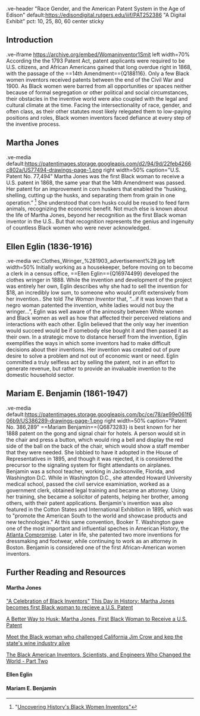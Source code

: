.ve-header "Race Gender, and the American Patent System in the Age of Edison" default:https://edisondigital.rutgers.edu/iiif/PAT252386 "A Digital Exhibit" pct: 10, 25, 80, 60 center sticky

## Introduction
.ve-iframe https://archive.org/embed/Womaninventor1Smit left width=70%
According the the 1793 Patent Act, patent applicants were required to be U.S. citizens, and African Americans gained that long overdue right in 1868, with the passage of the ==14th Amendment=={Q188116}. Only a few Black women inventors received patents between the end of the Civil War and 1900. As Black women were barred from all opportunities or spaces neither because of formal segregation or other political and social circumstances, their obstacles in the inventive world were also coupled with the legal and cultural climate at the time. Facing the intersectionality of race, gender, and often class, as their other statutes most likely relegated them to low-paying positions and roles, Black women inventors faced defiance at every step of the inventive process.

## Martha Jones
.ve-media default:https://patentimages.storage.googleapis.com/d2/94/9d/22feb4266c802a/US77494-drawings-page-1.png right width=50% caption="U.S. Patent No. 77,494"
Martha Jones was the first Black woman to receive a U.S. patent in 1868, the same year that the 14th Amendment was passed. Her patent for an improvement in corn huskers that enabled the “husking, shelling, cutting up the husks, and separating them from grain in one operation.” [^1]  She understood that corn husks could be reused to feed farm animals, recognizing the economic benefit. Not much else is known about the life of Martha Jones, beyond her recognition as the first Black woman inventor in the U.S.. But that recognition represents the genius and ingenuity of countless Black women who were never acknowledged.

## Ellen Eglin (1836-1916)
.ve-media wc:Clothes_Wringer_%281903_advertisement%29.jpg left width=50%
Initially working as a housekeeper, before moving on to become a clerk in a census office, ==Ellen Eglin=={Q16974499} developed the clothes wringer in 1888. While the invention and development of the project was entirely her own, Eglin describes why she had to sell the invention for $18, an incredibly low sum, to someone who would profit extensively from her invention.. She told *The Woman Inventor* that, “...if it was known that a negro woman patented the invention, white ladies would not buy the wringer…”, Eglin was well aware of the animosity between White women and Black women as well as how that affected their perceived relations and interactions with each other. Eglin believed that the only way her invention would succeed would be if somebody else bought it and then passed it as their own. In a strategic move to distance herself from the invention, Eglin exemplifies the ways in which some inventors had to make difficult decisions about their inventions. Her invention was created out of pure desire to solve a problem and not out of economic want or need. Eglin committed a truly selfless act by selling the patent, not in an effort to generate revenue, but rather to provide an invaluable invention to the domestic household sector.

## Mariam E. Benjamin (1861-1947)
.ve-media default:https://patentimages.storage.googleapis.com/bc/ce/78/ae99e061f606b9/US386289-drawings-page-1.png right width=50% caption="Patent No. 386,289" 
==Mariam Benjamin=={Q6873283} is best known for her 1888 patent on the gong and signal chair for hotels. A person would sit in the chair and press a button, which would ring a bell and display the red side of the ball on the back of the chair, which would show a staff member that they were needed. She lobbied to have it adopted in the House of Representatives in 1895, and though it was rejected, it is considered the precursor to the signaling system for flight attendants on airplanes. Benjamin was a school teacher, working in Jacksonville, Florida, and Washington D.C. While in Washington D.C., she attended Howard University medical school, passed the civil service examiniation, worked as a government clerk, obtained legal training and became an attorney. Using her training, she became a solicitor of patents, helping her brother, among others, with their patent applications. Benjamin's invention was also featured in the Cotton States and International Exhibition in 1895, which was to "promote the American South to the world and showcase products and new technologies." At this same convention, Booker T. Washington gave one of the most important and influential speches in American History, the [Atlanta Compromise](https://historymatters.gmu.edu/d/39/). Later in life, she patented two more inventions for dressmaking and footwear, while continuing to work as an attorney in Boston. Benjamin is considered one of the first African-American women inventors.

## Further Reading and Resources

#### Martha Jones
["A Celebration of Black Inventors"](https://www.cll.com/newsroom-news-173003#:~:text=Believed%20to%20be%20the%20first,from%20corn%20in%20one%20operation)
[This Day in History: Martha Jones becomes first Black woman to recieve a U.S. Patent](https://www.history.com/this-day-in-history/martha-jones-first-black-woman-patent-corn-husker)

[A Better Way to Husk: Martha Jones, First Black Woman to Receive a U.S. Patent](https://ipwatchdog.com/2021/02/01/better-way-husk-martha-jones-first-black-woman-receive-patent/id=129514/)

[Meet the Black woman who challenged California Jim Crow and kep the state's wine industry alive](https://www.arkrepublic.com/2021/02/20/meet-the-black-woman-who-challenged-california-jim-crow-and-kept-the-states-wine-industry-alive-plus-7-other-facts-about-african-americans-in-us-agriculture/)

[The Black American Inventors, Scientists, and Engineers Who Changed the World - Part Two](https://interestingengineering.com/culture/black-inventors-the-complete-list-of-genius-black-american-african-american-inventors-scientists-and-engineers-with-their-revolutionary-inventions-that-changed-the-world-and-impacted-history-part-two)

#### Ellen Eglin

#### Mariam E. Benjamin


[^1]:"[Uncovering History's Black Women Inventors"](https://2014-2017.commerce.gov/news/blog/2014/02/uncovering-historys-black-women-inventors.html)
